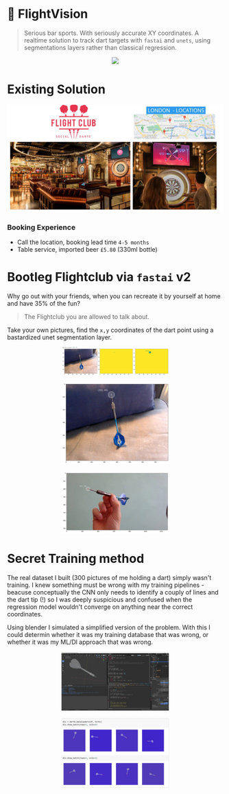 # 🎯 FlightVision
> Serious bar sports. With seriously accurate XY coordinates.
A realtime solution to track dart targets with `fastai` and `unets`, using segmentations layers rather than classical regression. 

<p align="center">
  <img src="https://github.com/lukexyz/FlightVision/blob/master/media/tracker_shot_hq.gif"> 
</p>


# Existing Solution  

<p align="center">
  <img src="https://github.com/lukexyz/FlightVision/blob/master/media/location.JPG?raw=true"> 
</p>  

### Booking Experience 

* Call the location, booking lead time `4-5 months `
* Table service, imported beer `£5.80` (330ml bottle)  



# Bootleg Flightclub via `fastai` v2
Why go out with your friends, when you can recreate it by yourself at home and have 35% of the fun? 

> The Flightclub you are allowed to talk about. 

Take your own pictures, find the `x,y` coordinates of the dart point using a bastardized unet segmentation layer.

<p align="center">
  <img src="https://github.com/lukexyz/FlightVision/blob/master/media/training_centroid_01.JPG?raw=true" width=50%>
</p>


<p align="center">
  <img src="https://github.com/lukexyz/FlightVision/blob/master/media/training_sofa_01.JPG?raw=true" width=50%>
</p>

<p align="center">
  <img src="https://github.com/lukexyz/FlightVision/blob/master/media/centroid_handhold.JPG?raw=true" width=50%>
</p>


# Secret Training method

The real dataset I built (300 pictures of me holding a dart) simply wasn't training. I knew something must be wrong with my training pipelines - beacuse conceptually the CNN only needs to identify a couply of lines and the dart tip (!) so I was deeply suspicious and confused when the regression model wouldn't converge on anything near the correct coordinates.  

Using blender I simulated a simplified version of the problem. With this I could determin whether it was my training database that was wrong, or whether it was my ML/Dl approach that was wrong. 

<p align="center">
  <img src="https://github.com/lukexyz/FlightVision/blob/master/media/blender_generation.JPG?raw=true" width=50%>
</p>

<p align="center">
  <img src="https://github.com/lukexyz/FlightVision/blob/master/media/blender_output.JPG?raw=true" width=50%>
</p>





